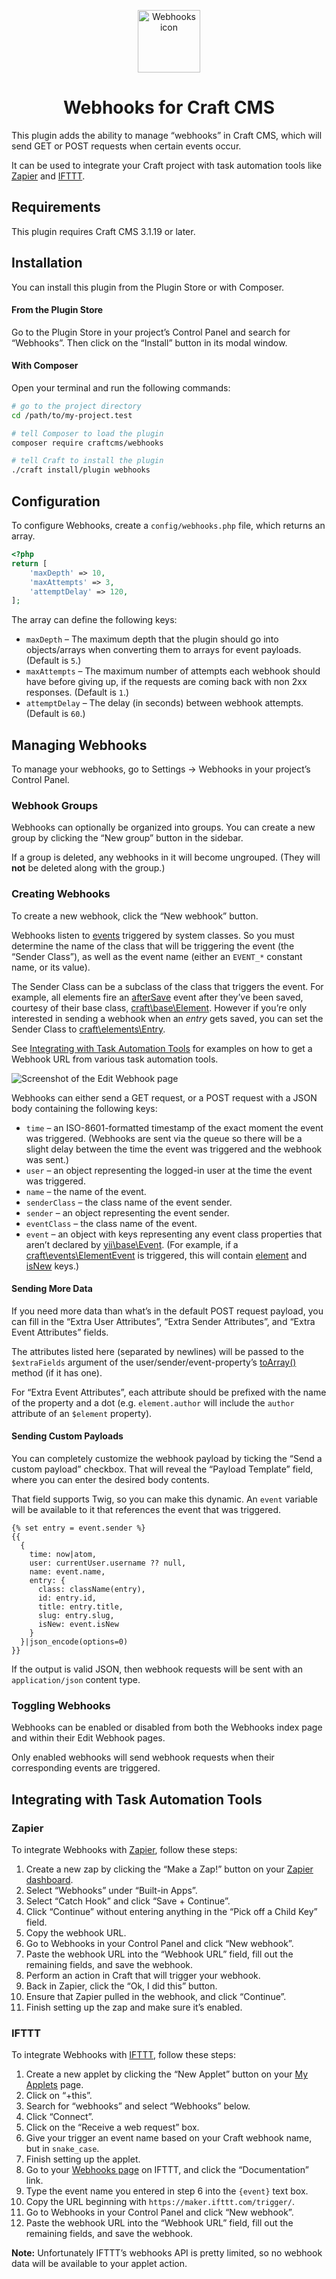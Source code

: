 <p align="center"><img src="./src/icon.svg" width="100" height="100" alt="Webhooks icon"></p>

<h1 align="center">Webhooks for Craft CMS</h1>

This plugin adds the ability to manage “webhooks” in Craft CMS, which will send GET or POST requests when certain events occur.

It can be used to integrate your Craft project with task automation tools like [Zapier](https://zapier.com) and [IFTTT](https://ifttt.com).

## Requirements

This plugin requires Craft CMS 3.1.19 or later.

## Installation

You can install this plugin from the Plugin Store or with Composer.

#### From the Plugin Store

Go to the Plugin Store in your project’s Control Panel and search for “Webhooks”. Then click on the “Install” button in its modal window.

#### With Composer

Open your terminal and run the following commands:

```bash
# go to the project directory
cd /path/to/my-project.test

# tell Composer to load the plugin
composer require craftcms/webhooks

# tell Craft to install the plugin
./craft install/plugin webhooks
```

## Configuration

To configure Webhooks, create a `config/webhooks.php` file, which returns an array.

```php
<?php
return [
    'maxDepth' => 10,
    'maxAttempts' => 3,
    'attemptDelay' => 120,
];
```

The array can define the following keys:

- `maxDepth` – The maximum depth that the plugin should go into objects/arrays when converting them to arrays for event payloads. (Default is `5`.)
- `maxAttempts` – The maximum number of attempts each webhook should have before giving up, if the requests are coming back with non 2xx responses. (Default is `1`.)
- `attemptDelay` – The delay (in seconds) between webhook attempts. (Default is `60`.)

## Managing Webhooks

To manage your webhooks, go to Settings → Webhooks in your project’s Control Panel.

### Webhook Groups

Webhooks can optionally be organized into groups. You can create a new group by clicking the “New group” button in the sidebar.

If a group is deleted, any webhooks in it will become ungrouped. (They will **not** be deleted along with the group.)

### Creating Webhooks

To create a new webhook, click the “New webhook” button.

Webhooks listen to [events](https://www.yiiframework.com/doc/guide/2.0/en/concept-events) triggered by system classes. So you must determine the name of the class that will be triggering the event (the “Sender Class”), as well as the event name (either an `EVENT_*` constant name, or its value).

The Sender Class can be a subclass of the class that triggers the event. For example, all elements fire an [afterSave](https://docs.craftcms.com/api/v3/craft-base-element.html#event-after-save) event after they’ve been saved, courtesy of their base class, [craft\base\Element](https://docs.craftcms.com/api/v3/craft-base-element.html). However if you’re only interested in sending a webhook when an _entry_ gets saved, you can set the Sender Class to [craft\elements\Entry](https://docs.craftcms.com/api/v3/craft-elements-entry.html).

See [Integrating with Task Automation Tools](#integrating-with-task-automation-tools) for examples on how to get a Webhook URL from various task automation tools.

![Screenshot of the Edit Webhook page](./screenshot.png)

Webhooks can either send a GET request, or a POST request with a JSON body containing the following keys:

- `time` – an ISO-8601-formatted timestamp of the exact moment the event was triggered. (Webhooks are sent via the queue so there will be a slight delay between the time the event was triggered and the webhook was sent.)
- `user` – an object representing the logged-in user at the time the event was triggered.
- `name` – the name of the event.
- `senderClass` – the class name of the event sender.
- `sender` – an object representing the event sender.
- `eventClass` – the class name of the event.
- `event` – an object with keys representing any event class properties that aren’t declared by [yii\base\Event](https://www.yiiframework.com/doc/api/2.0/yii-base-event). (For example, if a [craft\events\ElementEvent](https://docs.craftcms.com/api/v3/craft-events-elementevent.html) is triggered, this will contain [element](https://docs.craftcms.com/api/v3/craft-events-elementevent.html#property-element) and [isNew](https://docs.craftcms.com/api/v3/craft-events-elementevent.html#property-isnew) keys.)

#### Sending More Data

If you need more data than what’s in the default POST request payload, you can fill in the “Extra User Attributes”, “Extra Sender Attributes”, and “Extra Event Attributes” fields.

The attributes listed here (separated by newlines) will be passed to the `$extraFields` argument of the user/sender/event-property’s [toArray()](https://www.yiiframework.com/doc/api/2.0/yii-base-arrayabletrait#toArray()-detail) method (if it has one).

For “Extra Event Attributes”, each attribute should be prefixed with the name of the property and a dot (e.g. `element.author` will include the `author` attribute of an `$element` property).

#### Sending Custom Payloads

You can completely customize the webhook payload by ticking the “Send a custom payload” checkbox. That will reveal the “Payload Template” field, where you can enter the desired body contents.

That field supports Twig, so you can make this dynamic. An `event` variable will be available to it that references the event that was triggered.

```twig
{% set entry = event.sender %}
{{
  {
    time: now|atom,
    user: currentUser.username ?? null,
    name: event.name,
    entry: {
      class: className(entry),
      id: entry.id,
      title: entry.title,
      slug: entry.slug,
      isNew: event.isNew
    }
  }|json_encode(options=0)
}}
```

If the output is valid JSON, then webhook requests will be sent with an `application/json` content type.

### Toggling Webhooks

Webhooks can be enabled or disabled from both the Webhooks index page and within their Edit Webhook pages.

Only enabled webhooks will send webhook requests when their corresponding events are triggered.

## Integrating with Task Automation Tools

### Zapier

To integrate Webhooks with [Zapier](https://zapier.com), follow these steps:

1. Create a new zap by clicking the “Make a Zap!” button on your [Zapier dashboard](https://zapier.com/app/dashboard).
2. Select “Webhooks” under “Built-in Apps”.
3. Select “Catch Hook” and click “Save + Continue”.
4. Click “Continue” without entering anything in the “Pick off a Child Key” field.
5. Copy the webhook URL.
6. Go to Webhooks in your Control Panel and click “New webhook”. 
7. Paste the webhook URL into the “Webhook URL” field, fill out the remaining fields, and save the webhook.
8. Perform an action in Craft that will trigger your webhook.
9. Back in Zapier, click the “Ok, I did this” button.
10. Ensure that Zapier pulled in the webhook, and click “Continue”.
11. Finish setting up the zap and make sure it’s enabled.

### IFTTT

To integrate Webhooks with [IFTTT](https://ifttt.com), follow these steps:

1. Create a new applet by clicking the “New Applet” button on your [My Applets](https://ifttt.com/my_applets) page.
2. Click on “+this”.
3. Search for “webhooks” and select “Webhooks” below.
4. Click “Connect”.
5. Click on the “Receive a web request” box.
6. Give your trigger an event name based on your Craft webhook name, but in `snake_case`.
7. Finish setting up the applet.
8. Go to your [Webhooks page](https://ifttt.com/maker_webhooks) on IFTTT, and click the “Documentation” link.
9. Type the event name you entered in step 6 into the `{event}` text box.
10. Copy the URL beginning with `https://maker.ifttt.com/trigger/`.
11. Go to Webhooks in your Control Panel and click “New webhook”. 
12. Paste the webhook URL into the “Webhook URL” field, fill out the remaining fields, and save the webhook.

**Note:** Unfortunately IFTTT’s webhooks API is pretty limited, so no webhook data will be available to your applet action.
